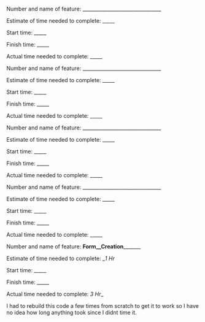 Number and name of feature: ________________________________

Estimate of time needed to complete: _____

Start time: _____

Finish time: _____

Actual time needed to complete: _____

Number and name of feature: ________________________________

Estimate of time needed to complete: _____

Start time: _____

Finish time: _____

Actual time needed to complete: _____

Number and name of feature: ________________________________

Estimate of time needed to complete: _____

Start time: _____

Finish time: _____

Actual time needed to complete: _____

Number and name of feature: ________________________________

Estimate of time needed to complete: _____

Start time: _____

Finish time: _____

Actual time needed to complete: _____

Number and name of feature: ______Form__Creation_____________

Estimate of time needed to complete: __1 Hr_

Start time: _____

Finish time: _____

Actual time needed to complete: _3 Hr__

I had to rebuild this code a few times from scratch to get it to work so I have no idea how long anything took since I didnt time it.
